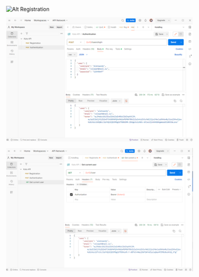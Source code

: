 ![ Alt Registration](./Kata%20API%20Registration.png)

![ Alt Auth](./Auth.png)

![ Alt Get Current User](./Get%20current%20user.png)